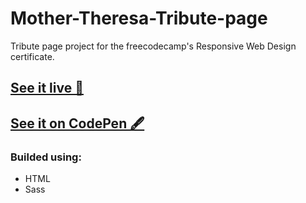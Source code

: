 # Mother-Theresa-Tribute-page

Tribute page project for the freecodecamp's Responsive Web Design certificate. <br>

## [See it live 📡](https://farispalayi.github.io/Mother-Theresa-Tribute-page/)

## [See it on CodePen 🖋](https://codepen.io/farispalayi/embed/eYBjXvy?default-tab=&theme-id=)<br>

### Builded using:

- HTML
- Sass
